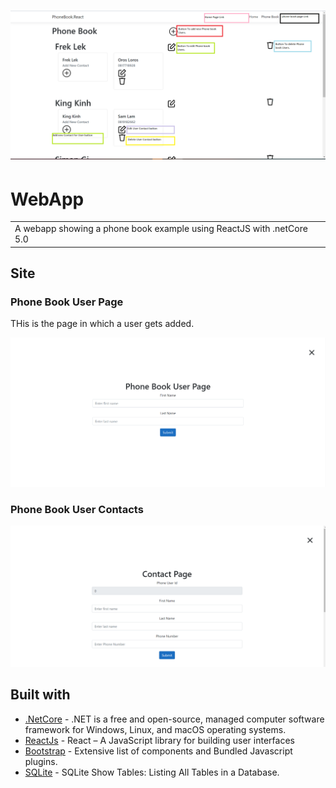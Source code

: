# ![image info](./images/phonebook_webpage.png)
# WebApp
<table>
<tr>
<td>
  A webapp showing a phone book example using ReactJS with .netCore 5.0
</td>
</tr>
</table>


## Site

### Phone Book User Page
THis is the page in which a user gets added.

![image info](./images/phonebookuser_webpage.PNG)

### Phone Book User Contacts
![image info](./images/phonebookcontact_webpage.PNG)

## Built with 

- [.NetCore](https://dotnet.microsoft.com/learn/aspnet/what-is-aspnet-core) - .NET is a free and open-source, managed computer software framework for Windows, Linux, and macOS operating systems.
- [ReactJs](https://reactjs.org/) - React – A JavaScript library for building user interfaces
- [Bootstrap](http://getbootstrap.com/) - Extensive list of components and  Bundled Javascript plugins.
- [SQLite](https://www.sqlitetutorial.net/) - SQLite Show Tables: Listing All Tables in a Database. 


